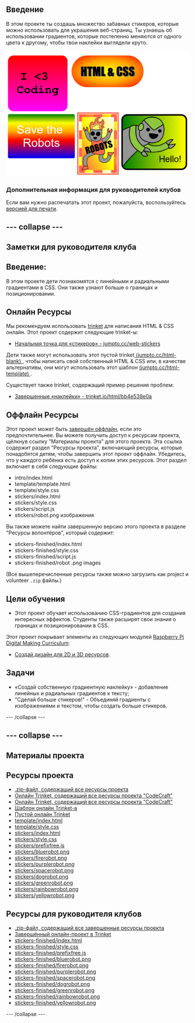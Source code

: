 ## Введение

В этом проекте ты создашь множество забавных стикеров, которые можно использовать для украшения веб-страниц. Ты узнаешь об использовании градиентов, которые постепенно меняются от одного цвета к другому, чтобы твои наклейки выглядели круто.

![screenshot](images/stickers-finished.png)

### Дополнительная информация для руководителей клубов

Если вам нужно распечатать этот проект, пожалуйста, воспользуйтесь [версией для печати](https://projects.raspberrypi.org/en/projects/stickers/print).

## \--- collapse \---

## Заметки для руководителя клуба

## Введение:

В этом проекте дети познакомятся с линейными и радиальными градиентами в CSS. Они также узнают больше о границах и позиционировании.

## Онлайн Ресурсы

Мы рекомендуем использовать [trinket](https://trinket.io/) для написания HTML & CSS онлайн. Этот проект содержит следующие trinket-ы:

* [Начальная точка для «стикеров» - jumpto.cc/web-stickers](http://jumpto.cc/web-stickers)

Дети также могут использовать этот пустой trinket[ (jumpto.cc/html-blank) ](http://jumpto.cc/html-blank), чтобы написать свой собственный HTML & CSS или, в качестве альтернативы, они могут использовать этот шаблон [ (jumpto.cc/html-template) ](http://jumpto.cc/html-template).

Существует также trinket, содержащий пример решения проблем:

* [Завершенные «наклейки» - trinket.io/html/bb4e538e0a](https://trinket.io/html/bb4e538e0a)

## Оффлайн Ресурсы

Этот проект может быть [завершён оффлайн](https://www.codeclubprojects.org/en-GB/resources/webdev-working-offline/), если это предпочтительнее. Вы можете получить доступ к ресурсам проекта, щёлкнув ссылку "Материалы проекта" для этого проекта. Эта ссылка содержит раздел "Ресурсы проекта", включающий ресурсы, которые понадобятся детям, чтобы завершить этот проект оффлайн. Убедитесь, что у каждого ребёнка есть доступ к копии этих ресурсов. Этот раздел включает в себя следующие файлы:

* intro/index.html
* template/template.html
* template/style.css
* stickers/index.html
* stickers/style.css
* stickers/script.js
* stickers/robot.png изображения

Вы также можете найти завершенную версию этого проекта в разделе "Ресурсы волонтёров", который содержит:

* stickers-finished/index.html
* stickers-finished/style.css
* stickers-finished/script.js
* stickers-finished/robot .png images

(Все вышеперечисленные ресурсы также можно загрузить как project и volunteer `.zip` файлы.)

## Цели обучения

* Этот проект обучает использованию CSS-градиентов для создания интересных эффектов. Студенты также расширят свои знания о границах и позиционировании в CSS. 

Этот проект покрывает элементы из следующих модулей [Raspberry Pi Digital Making Curriculum](http://rpf.io/curriculum):

* [Создай дизайн для 2D и 3D ресурсов](https://www.raspberrypi.org/curriculum/design/creator).

## Задачи

* «Создай собственную градиентную наклейку» - добавление линейных и радиальных градиентов к тексту;
* "Сделай больше стикеров!" - Объединяй градиенты с изображениями и текстом, чтобы создать больше стикеров.

\--- /collapse \---

## \--- collapse \---

## Материалы проекта

## Ресурсы проекта

* [.zip-файл, содержащий все ресурсы проекта](resources/stickers-project-resources.zip)
* [Онлайн Trinket, содержащий все ресурсы проекта "CodeCraft"](http://jumpto.cc/web-intro)
* [Онлайн Trinket, содержащий все ресурсы проекта "CodeCraft"](http://jumpto.cc/web-stickers)
* [Шаблон онлайн Trinket-а](http://jumpto.cc/trinket-template)
* [Пустой онлайн Trinket](http://jumpto.cc/trinket-blank)
* [template/index.html](resources/template-index.html)
* [template/style.css](resources/template-style.css)
* [stickers/index.html](resources/stickers-index.html)
* [stickers/style.css](resources/stickers-style.css)
* [stickers/prefixfree.js](resources/stickers-prefixfree.js)
* [stickers/bluerobot.png](resources/stickers-bluerobot.png)
* [stickers/firerobot.png](resources/stickers-firerobot.png)
* [stickers/purplerobot.png](resources/stickers-purplerobot.png)
* [stickers/spacerobot.png](resources/stickers-spacerobot.png)
* [stickers/dogrobot.png](resources/stickers-dogrobot.png)
* [stickers/greenrobot.png](resources/stickers-greenrobot.png)
* [stickers/rainbowrobot.png](resources/stickers-rainbowrobot.png)
* [stickers/yellowrobot.png](resources/stickers-yellowrobot.png)

## Ресурсы для руководителя клубов

* [.zip-файл, содержащий все завершенные ресурсы проекта](resources/stickers-volunteer-resources.zip)
* [Завершённый онлайн-проект в Trinket](https://trinket.io/html/bb4e538e0a)
* [stickers-finished/index.html](resources/stickers-finished-index.html)
* [stickers-finished/style.css](resources/stickers-finished-style.css)
* [stickers-finished/prefixfree.js](resources/stickers-finished-prefixfree.js)
* [stickers-finished/bluerobot.png](resources/stickers-finished-bluerobot.png)
* [stickers-finished/firerobot.png](resources/stickers-finished-firerobot.png)
* [stickers-finished/purplerobot.png](resources/stickers-finished-purplerobot.png)
* [stickers-finished/spacerobot.png](resources/stickers-finished-spacerobot.png)
* [stickers-finished/dogrobot.png](resources/stickers-finished-dogrobot.png)
* [stickers-finished/greenrobot.png](resources/stickers-finished-greenrobot.png)
* [stickers-finished/rainbowrobot.png](resources/stickers-finished-rainbowrobot.png)
* [stickers-finished/yellowrobot.png](resources/stickers-finished-yellowrobot.png)

\--- /collapse \---